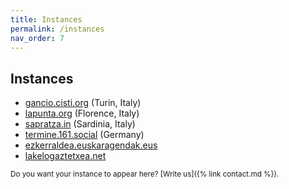```yaml
---
title: Instances
permalink: /instances
nav_order: 7
---
```


## Instances

- [gancio.cisti.org](https://gancio.cisti.org) (Turin, Italy)
- [lapunta.org](https://lapunta.org) (Florence, Italy)
- [sapratza.in](https://sapratza.in/) (Sardinia, Italy)
- [termine.161.social](https://termine.161.social) (Germany)
- [ezkerraldea.euskaragendak.eus](https://ezkerraldea.euskaragendak.eus/)
- [lakelogaztetxea.net](https://lakelogaztetxea.net)


<small>Do you want your instance to appear here? [Write us]({% link contact.md %}).</small>
